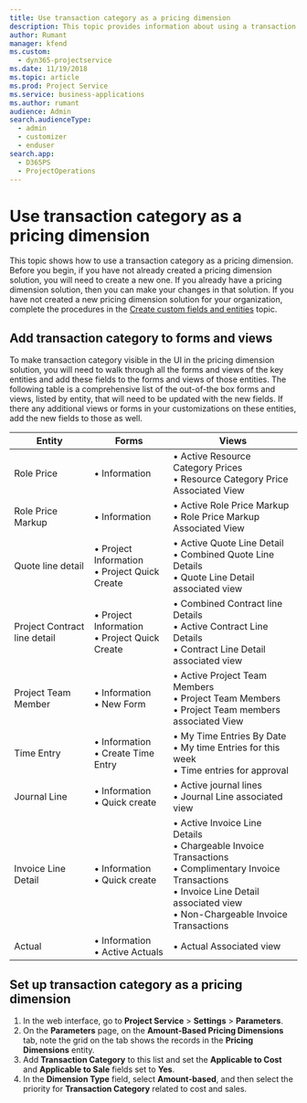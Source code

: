 ```yaml
---
title: Use transaction category as a pricing dimension
description: This topic provides information about using a transaction category as a pricing dimension.
author: Rumant
manager: kfend
ms.custom: 
  - dyn365-projectservice
ms.date: 11/19/2018
ms.topic: article
ms.prod: Project Service
ms.service: business-applications
ms.author: rumant
audience: Admin
search.audienceType: 
  - admin
  - customizer
  - enduser
search.app: 
  - D365PS
  - ProjectOperations
---
```


# Use transaction category as a pricing dimension
This topic shows how to use a transaction category as a pricing dimension. Before you begin, if you have not already created a pricing dimension solution, you will need to create a new one. If you already have a pricing dimension solution, then you can make your changes in that solution. If you have not created a new pricing dimension solution for your organization, complete the procedures in the [Create custom fields and entities](create-custom-fields-entities.md) topic.

## Add transaction category to forms and views
To make transaction category visible in the UI in the pricing dimension solution, you will need to walk through all the forms and views of the key entities and add these fields to the forms and views of those entities.
The following table is a comprehensive list of the out-of-the box forms and views, listed by entity, that will need to be updated with the new fields. If there any additional views or forms in your customizations on these entities, add the new fields to those as well.

|  Entity        | Forms     |Views        |
| ------------------------------|---------------------------------|----------------------------------|
|  Role Price|• Information |• Active Resource Category Prices<br> • Resource Category Price Associated View|
|  Role Price Markup|• Information|• Active Role Price Markup<br>• Role Price Markup Associated View|
|  Quote line detail|• Project Information<br>• Project Quick Create|• Active Quote Line Detail<br>• Combined Quote Line Details<br>• Quote Line Detail associated view|
|  Project Contract line detail|• Project Information<br>• Project Quick Create|• Combined Contract line Details<br>• Active Contract Line Details<br>• Contract Line Detail associated view|
|  Project Team Member|• Information<br>• New Form|• Active Project Team Members<br>• Project Team Members<br>• Project Team members associated View|
|  Time Entry|• Information<br>• Create Time Entry|• My Time Entries By Date<br>• My time Entries for this week<br>• Time entries for approval|
|  Journal Line|• Information<br>• Quick create|• Active journal lines<br>• Journal Line associated view|
|  Invoice Line Detail|• Information<br>• Quick create|• Active Invoice Line Details<br>• Chargeable Invoice Transactions<br>• Complimentary Invoice Transactions<br>• Invoice Line Detail associated view<br>• Non-Chargeable Invoice Transactions|
|  Actual|• Information<br>• Active Actuals|• Actual Associated view|

## Set up transaction category as a pricing dimension

1. In the web interface, go to **Project Service** > **Settings** > **Parameters**. 
2. On the **Parameters** page, on the **Amount-Based Pricing Dimensions** tab, note the grid on the tab shows the records in the **Pricing Dimensions** entity.
3. Add **Transaction Category** to this list and set the **Applicable to Cost** and **Applicable to Sale** fields set to **Yes**.
4. In the **Dimension Type** field, select **Amount-based**, and then select the priority for **Transaction Category** related to cost and sales.

